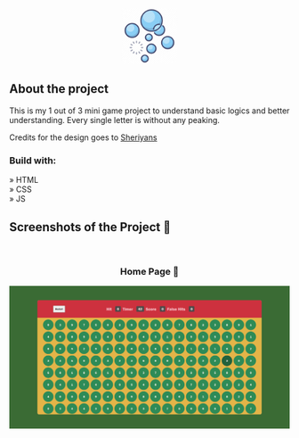 <div align='center'><img width="100vh" src='bubble.png'/></div>

<h2>About the project</h2>

<p>This is my 1 out of 3 mini game project to understand basic logics and better understanding. Every single letter is without any peaking.</p>

<p>Credits for the design goes to <a href='[https://github.com/Abderraouf-Rahmani](https://www.youtube.com/@thesheryianscodingschool)'>Sheriyans</a></p>

<h3>Build with:</h3>

» HTML <br>
» CSS <br>
» JS

<h2>Screenshots of the Project 📸</h2>
<br>
<h3 align='center'>Home Page 🏡</h3>

<div align='center'>
<img src='png.png'/>
</div>
